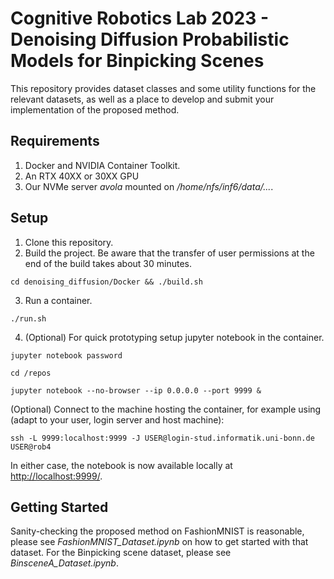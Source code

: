 # Cognitive Robotics Lab 2023 - Denoising Diffusion Probabilistic Models for Binpicking Scenes

This repository provides dataset classes and some utility functions for the relevant datasets, as well as a place to develop and submit your implementation of the proposed method.

## Requirements

1. Docker and NVIDIA Container Toolkit.
2. An RTX 40XX or 30XX GPU
3. Our NVMe server *avola* mounted on */home/nfs/inf6/data/...*.

## Setup

1. Clone this repository.
2. Build the project. Be aware that the transfer of user permissions at the end of the build takes about 30 minutes.
```console
cd denoising_diffusion/Docker && ./build.sh
```
3. Run a container.
```console
./run.sh
```
4. (Optional) For quick prototyping setup jupyter notebook in the container.
```console
jupyter notebook password
```
```console
cd /repos
```
```console
jupyter notebook --no-browser --ip 0.0.0.0 --port 9999 &
```
(Optional) Connect to the machine hosting the container, for example using (adapt to your user, login server and host machine):
```console
ssh -L 9999:localhost:9999 -J USER@login-stud.informatik.uni-bonn.de USER@rob4
```
In either case, the notebook is now available locally at [http://localhost:9999/](http://localhost:9999/).

## Getting Started

Sanity-checking the proposed method on FashionMNIST is reasonable, please see *FashionMNIST_Dataset.ipynb* on how to get started with that dataset. For the Binpicking scene dataset, please see *BinsceneA_Dataset.ipynb*.
